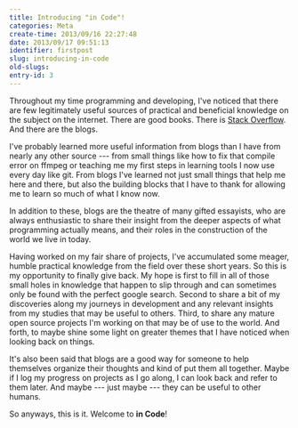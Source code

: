 ```yaml
---
title: Introducing "in Code"!
categories: Meta
create-time: 2013/09/16 22:27:48
date: 2013/09/17 09:51:13
identifier: firstpost
slug: introducing-in-code
old-slugs: 
entry-id: 3
---
```


Throughout my time programming and developing, I've noticed that there are few
legitimately useful sources of practical and beneficial knowledge on the
subject on the internet.  There are good books.  There is
[Stack Overflow][stackoverflow].  And there are the blogs.

[stackoverflow]: http://www.stackoverflow.com

I've probably learned more useful information from blogs than I have from
nearly any other source --- from small things like how to fix that compile
error on ffmpeg or teaching me my first steps in learning tools I now use
every day like git.  From blogs I've learned not just small things that help
me here and there, but also the building blocks that I have to thank for
allowing me to learn so much of what I know now.

In addition to these, blogs are the theatre of many gifted essayists, who
are always enthusiastic to share their insight from the deeper aspects of what
programming actually means, and their roles in the construction of the world
we live in today.

Having worked on my fair share of projects, I've accumulated some meager,
humble practical knowledge from the field over these short years.  So this is
my opportunity to finally give back.  My hope is first to fill in all of those
small holes in knowledge that happen to slip through and can sometimes only be
found with the perfect google search.  Second to share a bit of my discoveries
along my journeys in development and any relevant insights from my studies
that may be useful to others.  Third, to share any mature open source projects
I'm working on that may be of use to the world.  And forth, to maybe shine
some light on greater themes that I have noticed when looking back on things.

It's also been said that blogs are a good way for someone to help themselves
organize their thoughts and kind of put them all together.  Maybe if I log my
progress on projects as I go along, I can look back and refer to them later.
And maybe --- just maybe --- they can be useful to other humans.

So anyways, this is it.  Welcome to **in Code**!
